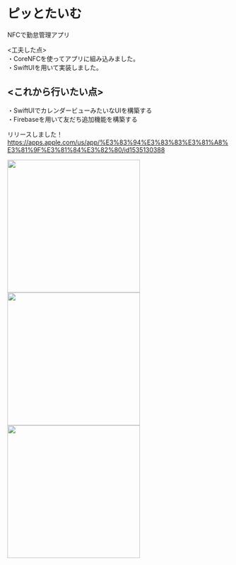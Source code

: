 # ピッとたいむ

NFCで勤怠管理アプリ
<br/>

<工夫した点>
</br>
・CoreNFCを使ってアプリに組み込みました。
</br>
・SwiftUIを用いて実装しました。
</br>
## <これから行いたい点>

・SwiftUIでカレンダービューみたいなUIを構築する
</br>
・Firebaseを用いて友だち追加機能を構築する
</br>

リリースしました！
https://apps.apple.com/us/app/%E3%83%94%E3%83%83%E3%81%A8%E3%81%9F%E3%81%84%E3%82%80/id1535130388

<p text-align="center">
  <img src="https://user-images.githubusercontent.com/52638834/95674700-e493a200-0bec-11eb-984f-3db0a9febfe0.png" width="300">
  <img src="https://user-images.githubusercontent.com/52638834/95674708-f4ab8180-0bec-11eb-8802-bcd5c4ba8a07.png" width="300">
  <img src="https://user-images.githubusercontent.com/52638834/95674705-f2492780-0bec-11eb-89bd-9864e0cbb860.png" width="300">
</p>


